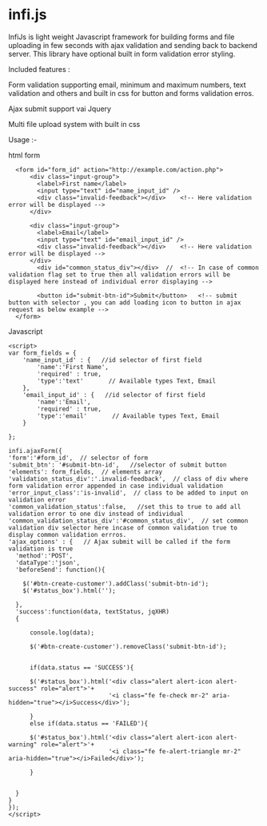 # infi.js
InfiJs is light weight Javascript framework for building forms and file uploading in few seconds with ajax validation and sending back to backend server. This library have optional built in form validation error styling.

Included features : 

Form validation supporting email, minimum and maximum numbers, text validation and others and built in css for button and forms validation erros. 

Ajax submit support vai Jquery
  
Multi file upload system with built in css


Usage :-

html form
```  
  <form id="form_id" action="http://example.com/action.php">
      <div class="input-group">
        <label>First name</label>
        <input type="text" id="name_input_id" />
        <div class="invalid-feedback"></div>    <!-- Here validation error will be displayed -->
      </div>
      
      <div class="input-group">
        <label>Email</label>
        <input type="text" id="email_input_id" />
        <div class="invalid-feedback"></div>    <!-- Here validation error will be displayed -->
      </div>      
        <div id="common_status_div"></div>  //  <!-- In case of common validation flag set to true then all validation errors will be displayed here instead of individual error displaying -->
        
        <button id="submit-btn-id">Submit</button>   <!-- submit button with selector , you can add loading icon to button in ajax request as below example --> 
  </form>
```   

Javascript
    
```    
<script>
var form_fields = {
    'name_input_id' : {   //id selector of first field
        'name':'First Name',    
        'required' : true,
        'type':'text'       // Available types Text, Email
    },
    'email_input_id' : {   //id selector of first field
        'name':'Email',    
        'required' : true,
        'type':'email'       // Available types Text, Email
    }    
    
};
         
infi.ajaxForm({
'form':'#form_id',  // selector of form
'submit_btn': '#submit-btn-id',   //selector of submit button
'elements': form_fields,  // elements array
'validation_status_div':'.invalid-feedback',  // class of div where form validation error appended in case individual validation 
'error_input_class':'is-invalid',  // class to be added to input on validation error
'common_validation_status':false,   //set this to true to add all validation error to one div instead of individual
'common_validation_status_div':'#common_status_div',  // set common validation div selector here incase of common validation true to display common validation errros.
'ajax_options' : {   // Ajax submit will be called if the form validation is true
  'method':'POST',
  'dataType':'json',
  'beforeSend': function(){

    $('#btn-create-customer').addClass('submit-btn-id');
    $('#status_box').html('');

  },
  'success':function(data, textStatus, jqXHR) 
  {

      console.log(data);

      $('#btn-create-customer').removeClass('submit-btn-id');


      if(data.status == 'SUCCESS'){   
       
      $('#status_box').html('<div class="alert alert-icon alert-success" role="alert">'+
                            '<i class="fe fe-check mr-2" aria-hidden="true"></i>Success</div>');

      }
      else if(data.status == 'FAILED'){

      $('#status_box').html('<div class="alert alert-icon alert-warning" role="alert">'+
                            '<i class="fe fe-alert-triangle mr-2" aria-hidden="true"></i>Failed</div>');

      }                     


  }     
}
});   
</script>
```	      

